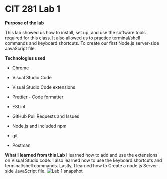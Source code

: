 # **CIT 281 Lab 1**
 
**Purpose of the lab**

  This lab showed us how to install, set up, and use the software tools required for this class. It also allowed us to practice terminal/shell commands and keyboard shortcuts. To create our first Node.js server-side JavaScript file. 
  
**Technologies used**
  - Chrome
  * Visual Studio Code
  + Visual Studio Code extensions
  - Prettier - Code formatter
  * ESLint
  + GitHub Pull Requests and Issues
  - Node.js and included npm
  * git
  + Postman

**What I learned from this Lab**
  I learned how to add and use the extensions on Visual Studio code. I also learned how to use the keyboard shortcuts and terminal/shell commands. Lastly, I learned how to Create a node.js Server-side JavaScript file. ![Lab 1 snapshot](https://github.com/Ileana10/CIT281-Lab-1-/assets/169213876/fb94b1c6-e310-4689-8934-493dbfe301a3)

